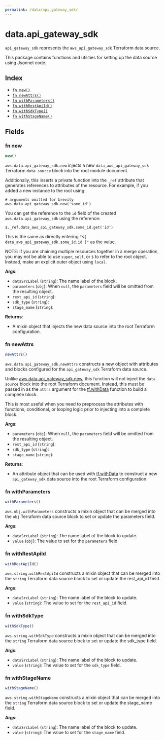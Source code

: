 ```yaml
---
permalink: /data/api_gateway_sdk/
---
```


# data.api_gateway_sdk

`api_gateway_sdk` represents the `aws_api_gateway_sdk` Terraform data source.



This package contains functions and utilities for setting up the data source using Jsonnet code.


## Index

* [`fn new()`](#fn-new)
* [`fn newAttrs()`](#fn-newattrs)
* [`fn withParameters()`](#fn-withparameters)
* [`fn withRestApiId()`](#fn-withrestapiid)
* [`fn withSdkType()`](#fn-withsdktype)
* [`fn withStageName()`](#fn-withstagename)

## Fields

### fn new

```ts
new()
```


`aws.data.api_gateway_sdk.new` injects a new `data_aws_api_gateway_sdk` Terraform `data source`
block into the root module document.

Additionally, this inserts a private function into the `_ref` attribute that generates references to attributes of the
resource. For example, if you added a new instance to the root using:

    # arguments omitted for brevity
    aws.data.api_gateway_sdk.new('some_id')

You can get the reference to the `id` field of the created `aws.data.api_gateway_sdk` using the reference:

    $._ref.data_aws_api_gateway_sdk.some_id.get('id')

This is the same as directly entering `"${ data_aws_api_gateway_sdk.some_id.id }"` as the value.

NOTE: if you are chaining multiple resources together in a merge operation, you may not be able to use `super`, `self`,
or `$` to refer to the root object. Instead, make an explicit outer object using `local`.

**Args**:
  - `dataSrcLabel` (`string`): The name label of the block.
  - `parameters` (`obj`):  When `null`, the `parameters` field will be omitted from the resulting object.
  - `rest_api_id` (`string`): 
  - `sdk_type` (`string`): 
  - `stage_name` (`string`): 

**Returns**:
- A mixin object that injects the new data source into the root Terraform configuration.


### fn newAttrs

```ts
newAttrs()
```


`aws.data.api_gateway_sdk.newAttrs` constructs a new object with attributes and blocks configured for the `api_gateway_sdk`
Terraform data source.

Unlike [aws.data.api_gateway_sdk.new](#fn-new), this function will not inject the `data source`
block into the root Terraform document. Instead, this must be passed in as the `attrs` argument for the
[tf.withData](https://github.com/tf-libsonnet/core/tree/main/docs#fn-withdata) function to build a complete block.

This is most useful when you need to preprocess the attributes with functions, conditional, or looping logic prior to
injecting into a complete block.

**Args**:
  - `parameters` (`obj`):  When `null`, the `parameters` field will be omitted from the resulting object.
  - `rest_api_id` (`string`): 
  - `sdk_type` (`string`): 
  - `stage_name` (`string`): 

**Returns**:
  - An attribute object that can be used with [tf.withData](https://github.com/tf-libsonnet/core/tree/main/docs#fn-withdata) to construct a new `api_gateway_sdk` data source into the root Terraform configuration.


### fn withParameters

```ts
withParameters()
```

`aws.obj.withParameters` constructs a mixin object that can be merged into the `obj`
Terraform data source block to set or update the parameters field.



**Args**:
  - `dataSrcLabel` (`string`): The name label of the block to update.
  - `value` (`obj`): The value to set for the `parameters` field.


### fn withRestApiId

```ts
withRestApiId()
```

`aws.string.withRestApiId` constructs a mixin object that can be merged into the `string`
Terraform data source block to set or update the rest_api_id field.



**Args**:
  - `dataSrcLabel` (`string`): The name label of the block to update.
  - `value` (`string`): The value to set for the `rest_api_id` field.


### fn withSdkType

```ts
withSdkType()
```

`aws.string.withSdkType` constructs a mixin object that can be merged into the `string`
Terraform data source block to set or update the sdk_type field.



**Args**:
  - `dataSrcLabel` (`string`): The name label of the block to update.
  - `value` (`string`): The value to set for the `sdk_type` field.


### fn withStageName

```ts
withStageName()
```

`aws.string.withStageName` constructs a mixin object that can be merged into the `string`
Terraform data source block to set or update the stage_name field.



**Args**:
  - `dataSrcLabel` (`string`): The name label of the block to update.
  - `value` (`string`): The value to set for the `stage_name` field.
